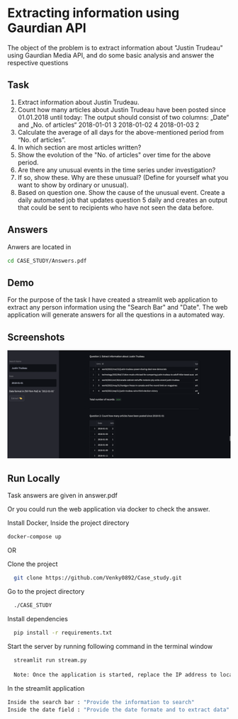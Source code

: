 
# Extracting information using Gaurdian API

The object of the problem is to extract information about "Justin Trudeau" using Gaurdian Media API, 
and do some basic analysis and answer the respective questions



## Task
1. Extract information about Justin Trudeau.
2. Count how many articles about Justin Trudeau have been posted since 01.01.2018 until
    today:
    The output should consist of two columns:
    „Date“ and „No. of articles“
    2018-01-01 3
    2018-01-02 4
    2018-01-03 2
3. Calculate the average of all days for the above-mentioned period from “No. of articles”.
4. In which section are most articles written?
5. Show the evolution of the "No. of articles" over time for the above period.
6. Are there any unusual events in the time series under investigation?
7. If so, show these. Why are these unusual? (Define for yourself what you want to show by
ordinary or unusual).
8. Based on question one. Show the cause of the unusual event.
Create a daily automated job that updates question 5 daily and creates an output that could be sent
to recipients who have not seen the data before. 


## Answers 

Anwers are located in 

```bash
cd CASE_STUDY/Answers.pdf
```
## Demo

For the purpose of the task I have created a streamlit web application to extract any person information using the "Search Bar" and "Date".  The web application will generate answers for all the questions in a automated way. 


## Screenshots

![App Screenshot](https://github.com/Venky0892/Case_study/blob/master/streamlit.png)




## Run Locally

Task answers are given in answer.pdf 

Or you could run the web application via docker to check the answer.

Install Docker, Inside the project directory

```bash
docker-compose up
```
OR 

Clone the project

```bash
  git clone https://github.com/Venky0892/Case_study.git
```

Go to the project directory

```bash
  ./CASE_STUDY
```

Install dependencies

```bash
  pip install -r requirements.txt
```

Start the server by running following command in the terminal window

```bash
  streamlit run stream.py

  Note: Once the application is started, replace the IP address to localhost:8051 to view the app.
```

In the streamlit application

```bash
Inside the search bar : "Provide the information to search"
Inside the date field : "Provide the date formate and to extract data"
```


